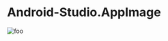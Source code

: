 # Android-Studio.AppImage

![foo](https://github.com/nx-appbuild-hub/Android-Studio.AppImage//actions/workflows/makefile.yml/badge.svg)
